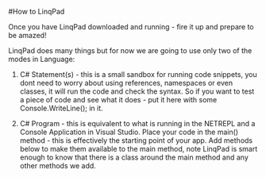 #How to LinqPad

Once you have LinqPad downloaded and running - fire it up and prepare to be amazed!

LinqPad does many things but for now we are going to use only two of the modes in Language:

1. C# Statement(s) - this is a small sandbox for running code snippets, you dont need to worry about using references, namespaces or even classes, it will run the code and check the syntax. So if you want to test a piece of code and see what it does - put it here with some Console.WriteLine(); in it.

2. C# Program - this is equivalent to what is running in the NETREPL and a Console Application in Visual Studio. 	Place your code in the main() method - this is effectively the starting point of your app. Add methods below to make them available to the main method, note LinqPad	is smart enough to know that there is a class around the main method and any other methods we add.